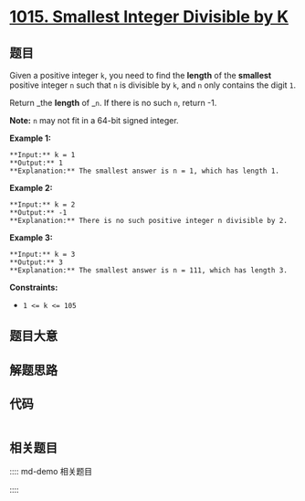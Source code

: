 # [1015. Smallest Integer Divisible by K](https://leetcode.com/problems/smallest-integer-divisible-by-k)

## 题目

Given a positive integer `k`, you need to find the **length** of the
**smallest** positive integer `n` such that `n` is divisible by `k`, and `n`
only contains the digit `1`.

Return _the **length** of _`n`. If there is no such `n`, return -1.

**Note:** `n` may not fit in a 64-bit signed integer.



**Example 1:**

    
    
    **Input:** k = 1
    **Output:** 1
    **Explanation:** The smallest answer is n = 1, which has length 1.
    

**Example 2:**

    
    
    **Input:** k = 2
    **Output:** -1
    **Explanation:** There is no such positive integer n divisible by 2.
    

**Example 3:**

    
    
    **Input:** k = 3
    **Output:** 3
    **Explanation:** The smallest answer is n = 111, which has length 3.
    



**Constraints:**

  * `1 <= k <= 105`


## 题目大意

## 解题思路

## 代码

```javascript

```

## 相关题目

:::: md-demo 相关题目

::::
